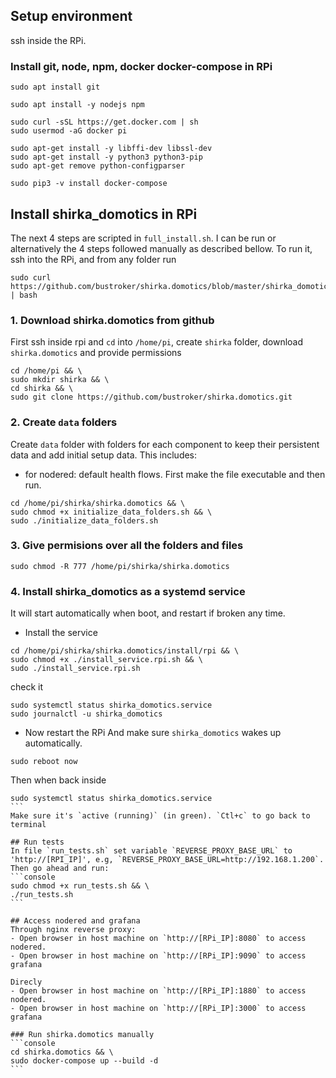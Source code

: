 ## Setup environment 
ssh inside the RPi.

### Install git, node, npm, docker docker-compose in RPi
```console
sudo apt install git

sudo apt install -y nodejs npm

sudo curl -sSL https://get.docker.com | sh
sudo usermod -aG docker pi

sudo apt-get install -y libffi-dev libssl-dev
sudo apt-get install -y python3 python3-pip
sudo apt-get remove python-configparser

sudo pip3 -v install docker-compose
```

## Install shirka_domotics in RPi
The next 4 steps are scripted in `full_install.sh`. I can be run or alternatively the 4 steps followed manually as described bellow.
To run it, ssh into the RPi, and from any folder run
```
sudo curl https://github.com/bustroker/shirka.domotics/blob/master/shirka_domotics_installer.sh | bash
```

### 1. Download shirka.domotics from github
First ssh inside rpi and `cd` into `/home/pi`, create `shirka` folder, download `shirka.domotics` and provide permissions
```console
cd /home/pi && \
sudo mkdir shirka && \
cd shirka && \
sudo git clone https://github.com/bustroker/shirka.domotics.git
```

### 2. Create `data` folders
Create `data` folder with folders for each component to keep their persistent data and add initial setup data. This includes:
- for nodered: default health flows.
First make the file executable and then run.
```console
cd /home/pi/shirka/shirka.domotics && \
sudo chmod +x initialize_data_folders.sh && \
sudo ./initialize_data_folders.sh 
```

### 3. Give permisions over all the folders and files
```
sudo chmod -R 777 /home/pi/shirka/shirka.domotics
```

### 4. Install shirka_domotics as a systemd service
It will start automatically when boot, and restart if broken any time.
- Install the service
```
cd /home/pi/shirka/shirka.domotics/install/rpi && \
sudo chmod +x ./install_service.rpi.sh && \
sudo ./install_service.rpi.sh
```
check it
```
sudo systemctl status shirka_domotics.service
sudo journalctl -u shirka_domotics
```

- Now restart the RPi
And make sure `shirka_domotics` wakes up automatically.
```
sudo reboot now
````

Then when back inside
````
sudo systemctl status shirka_domotics.service
```
Make sure it's `active (running)` (in green). `Ctl+c` to go back to terminal

## Run tests
In file `run_tests.sh` set variable `REVERSE_PROXY_BASE_URL` to 'http://[RPI_IP]', e.g, `REVERSE_PROXY_BASE_URL=http://192.168.1.200`.
Then go ahead and run:
```console 
sudo chmod +x run_tests.sh && \
./run_tests.sh
```

## Access nodered and grafana
Through nginx reverse proxy:
- Open browser in host machine on `http://[RPi_IP]:8080` to access nodered.
- Open browser in host machine on `http://[RPi_IP]:9090` to access grafana

Direcly
- Open browser in host machine on `http://[RPi_IP]:1880` to access nodered.
- Open browser in host machine on `http://[RPi_IP]:3000` to access grafana

### Run shirka.domotics manually
```console
cd shirka.domotics && \
sudo docker-compose up --build -d
```

